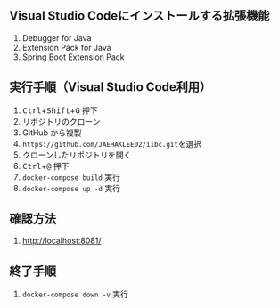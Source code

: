## Visual Studio Codeにインストールする拡張機能
1. Debugger for Java
1. Extension Pack for Java
1. Spring Boot Extension Pack

## 実行手順（Visual Studio Code利用）
1. <kbd>Ctrl</kbd>+<kbd>Shift</kbd>+<kbd>G</kbd> 押下
1. リポジトリのクローン
1. GitHub から複製
1. `https://github.com/JAEHAKLEE02/iibc.git`を選択
1. クローンしたリポジトリを開く
1. <kbd>Ctrl</kbd>+<kbd>@</kbd> 押下
1. `docker-compose build` 実行
1. `docker-compose up -d` 実行

## 確認方法
1. [http://localhost:8081/](http://localhost:8081/)

## 終了手順
1. `docker-compose down -v` 実行
